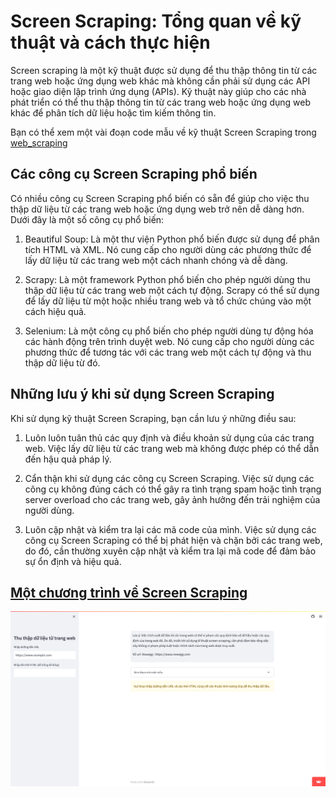 

# Screen Scraping: Tổng quan về kỹ thuật và cách thực hiện

Screen scraping là một kỹ thuật được sử dụng để thu thập thông tin từ các trang web hoặc ứng dụng web khác mà không cần phải sử dụng các API hoặc giao diện lập trình ứng dụng (APIs). Kỹ thuật này giúp cho các nhà phát triển có thể thu thập thông tin từ các trang web hoặc ứng dụng web khác để phân tích dữ liệu hoặc tìm kiếm thông tin.

Bạn có thể xem một vài đoạn code mẫu về kỹ thuật Screen Scraping trong [web_scraping](web_scraping/)

## Các công cụ Screen Scraping phổ biến

Có nhiều công cụ Screen Scraping phổ biến có sẵn để giúp cho việc thu thập dữ liệu từ các trang web hoặc ứng dụng web trở nên dễ dàng hơn. Dưới đây là một số công cụ phổ biến:

1. Beautiful Soup: Là một thư viện Python phổ biến được sử dụng để phân tích HTML và XML. Nó cung cấp cho người dùng các phương thức để lấy dữ liệu từ các trang web một cách nhanh chóng và dễ dàng.

2. Scrapy: Là một framework Python phổ biến cho phép người dùng thu thập dữ liệu từ các trang web một cách tự động. Scrapy có thể sử dụng để lấy dữ liệu từ một hoặc nhiều trang web và tổ chức chúng vào một cách hiệu quả.

3. Selenium: Là một công cụ phổ biến cho phép người dùng tự động hóa các hành động trên trình duyệt web. Nó cung cấp cho người dùng các phương thức để tương tác với các trang web một cách tự động và thu thập dữ liệu từ đó.

## Những lưu ý khi sử dụng Screen Scraping

Khi sử dụng kỹ thuật Screen Scraping, bạn cần lưu ý những điều sau:

1. Luôn luôn tuân thủ các quy định và điều khoản sử dụng của các trang web. Việc lấy dữ liệu từ các trang web mà không được phép có thể dẫn đến hậu quả pháp lý.

2. Cẩn thận khi sử dụng các công cụ Screen Scraping. Việc sử dụng các công cụ không đúng cách có thể gây ra tình trạng spam hoặc tình trạng server overload cho các trang web, gây ảnh hưởng đến trải nghiệm của người dùng.

3. Luôn cập nhật và kiểm tra lại các mã code của mình. Việc sử dụng các công cụ Screen Scraping có thể bị phát hiện và chặn bởi các trang web, do đó, cần thường xuyên cập nhật và kiểm tra lại mã code để đảm bảo sự ổn định và hiệu quả.

## [Một chương trình về Screen Scraping](https://hoangvantuan123-app-web-scraping-streamlit-app-76giua.streamlit.app/) 
![](img/box_1.png) 

